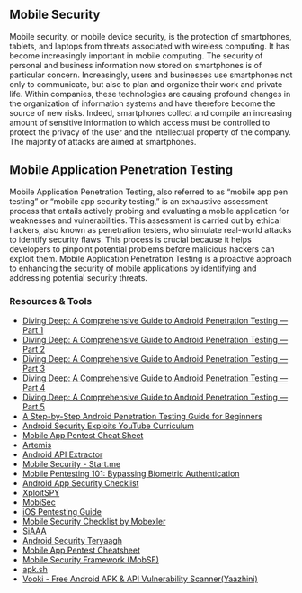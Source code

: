 Mobile Security
---------------
Mobile security, or mobile device security, is the protection of smartphones, tablets, and laptops from threats associated with wireless computing. It has become increasingly important in mobile computing. The security of personal and business information now stored on smartphones is of particular concern. Increasingly, users and businesses use smartphones not only to communicate, but also to plan and organize their work and private life. Within companies, these technologies are causing profound changes in the organization of information systems and have therefore become the source of new risks. Indeed, smartphones collect and compile an increasing amount of sensitive information to which access must be controlled to protect the privacy of the user and the intellectual property of the company. The majority of attacks are aimed at smartphones.

Mobile Application Penetration Testing
--------------------------------------
Mobile Application Penetration Testing, also referred to as “mobile app pen testing” or “mobile app security testing,” is an exhaustive assessment process that entails actively probing and evaluating a mobile application for weaknesses and vulnerabilities. This assessment is carried out by ethical hackers, also known as penetration testers, who simulate real-world attacks to identify security flaws. This process is crucial because it helps developers to pinpoint potential problems before malicious hackers can exploit them. Mobile Application Penetration Testing is a proactive approach to enhancing the security of mobile applications by identifying and addressing potential security threats.

### Resources & Tools
- [Diving Deep: A Comprehensive Guide to Android Penetration Testing — Part 1](https://medium.com/@hackersdump0/diving-deep-a-comprehensive-guide-to-android-penetration-testing-part-1-392cf9abf93f)
- [Diving Deep: A Comprehensive Guide to Android Penetration Testing — Part 2](https://medium.com/@hackersdump0/diving-deep-a-comprehensive-guide-to-android-penetration-testing-part-2-9c33c319a696)
- [Diving Deep: A Comprehensive Guide to Android Penetration Testing — Part 3](https://medium.com/@hackersdump0/diving-deep-a-comprehensive-guide-to-android-penetration-testing-part-3-99e86d021190)
- [Diving Deep: A Comprehensive Guide to Android Penetration Testing — Part 4](https://medium.com/@hackersdump0/diving-deep-a-comprehensive-guide-to-android-penetration-testing-part-4-9bba2880b8cb)
- [Diving Deep: A Comprehensive Guide to Android Penetration Testing — Part 5](https://medium.com/@hackersdump0/diving-deep-a-comprehensive-guide-to-android-penetration-testing-part-5-c1343b0f0ef9)
- [A Step-by-Step Android Penetration Testing Guide for Beginners](https://infosecwriteups.com/a-step-by-step-android-penetration-testing-guide-for-beginners-8435e5e969a3?gi=5c1c4415f304)
- [Android Security Exploits YouTube Curriculum](https://github.com/actuator/Android-Security-Exploits-YouTube-Curriculum)
- [Mobile App Pentest Cheat Sheet](https://github.com/tanprathan/MobileApp-Pentest-Cheatsheet)
- [Artemis](https://github.com/HadessCS/Artemis)
- [Android API Extractor](https://github.com/Serhatcck/Android-API-Extractor)
- [Mobile Security - Start.me](https://start.me/p/OmxRqE/mobile)
- [Mobile Pentesting 101: Bypassing Biometric Authentication](https://securitycafe.ro/2022/09/05/mobile-pentesting-101-bypassing-biometric-authentication/)
- [Android App Security Checklist](https://github.com/muellerberndt/android_app_security_checklist)
- [XploitSPY](https://github.com/XploitWizer-Community/XploitSPY)
- [MobiSec](https://mobisec.reyammer.io/)
- [iOS Pentesting Guide](https://payatu.com/blog/ios-pentesting-guide-from-a-n00bs-perspective/)
- [Mobile Security Checklist by Mobexler](https://mobexler.com/checklist.htm)
- [SiAAA](https://m2sup3rn0va.github.io/SiAAA/siaaa.html)
- [Android Security Teryaagh](https://github.com/Ralireza/Android-Security-Teryaagh)
- [Mobile App Pentest Cheatsheet](https://github.com/tanprathan/MobileApp-Pentest-Cheatsheet)
- [Mobile Security Framework (MobSF)](https://github.com/MobSF/Mobile-Security-Framework-MobSF)
- [apk.sh](https://github.com/ax/apk.sh)
- [Vooki - Free Android APK & API Vulnerability Scanner(Yaazhini)](https://www.vegabird.com/yaazhini/)

